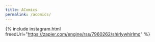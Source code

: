 ```yaml
---
title: AComics
permalink: /acomics/
---
```


{% include instagram.html freedUrl="https://zapier.com/engine/rss/7960262/shirlywhirlmd" %}
